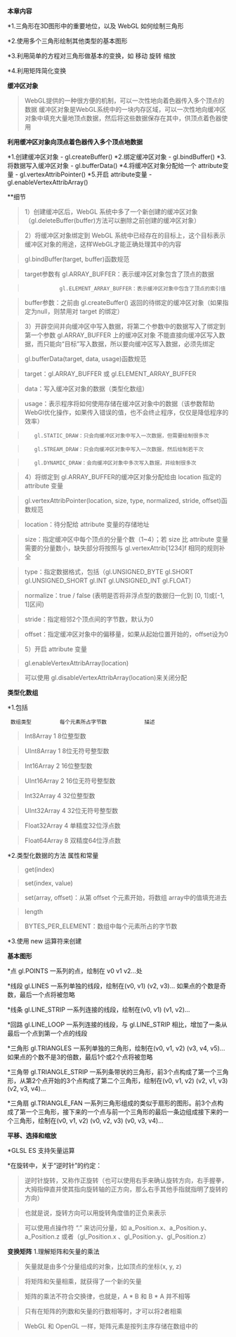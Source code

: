 **本章内容**

*1.三角形在3D图形中的重要地位，以及 WebGL 如何绘制三角形

*2.使用多个三角形绘制其他类型的基本图形

*3.利用简单的方程对三角形做基本的变换，如 移动 旋转 缩放

*4.利用矩阵简化变换

**缓冲区对象**
>WebGL提供的一种很方便的机制，可以一次性地向着色器传入多个顶点的数据
>缓冲区对象是WebGL系统中的一块内存区域，可以一次性地向缓冲区对象中填充大量地顶点数据，然后将这些数据保存在其中，供顶点着色器使用

**利用缓冲区对象向顶点着色器传入多个顶点地数据**

*1.创建缓冲区对象 - gl.createBuffer()
*2.绑定缓冲区对象 - gl.bindBuffer()
*3.将数据写入缓冲区对象 - gl.bufferData()
*4.将缓冲区对象分配给一个 attribute变量 - gl.vertexAttribPointer()
*5.开启 attribute变量 - gl.enableVertexAttribArray()

**细节
>1）创建缓冲区后，WebGL 系统中多了一个新创建的缓冲区对象（gl.deleteBuffer(buffer)方法可以删除之前创建的缓冲区对象）

>2）将缓冲区对象绑定到 WebGL 系统中已经存在的目标上，这个目标表示缓冲区对象的用途，这样WebGL才能正确处理其中的内容

>   gl.bindBuffer(target, buffer)函数规范

>   target参数有 gl.ARRAY_BUFFER：表示缓冲区对象包含了顶点的数据

>                gl.ELEMENT_ARRAY_BUFFER：表示缓冲区对象中包含了顶点的索引值

>   buffer参数：之前由 gl.createBuffer() 返回的待绑定的缓冲区对象（如果指定为null，则禁用对 target 的绑定）

>3）开辟空间并向缓冲区中写入数据，将第二个参数中的数据写入了绑定到第一个参数 gl.ARRAY_BUFFER 上的缓冲区对象
>不能直接向缓冲区写入数据，而只能向“目标”写入数据，所以要向缓冲区写入数据，必须先绑定

>   gl.bufferData(target, data, usage)函数规范

>   target：gl.ARRAY_BUFFER 或 gl.ELEMENT_ARRAY_BUFFER

>   data：写入缓冲区对象的数据（类型化数组）

>   usage：表示程序将如何使用存储在缓冲区对象中的数据（该参数帮助WebGl优化操作，如果传入错误的值，也不会终止程序，仅仅是降低程序的效率）

>        gl.STATIC_DRAW：只会向缓冲区对象中写入一次数据，但需要绘制很多次

>        gl.STREAM_DRAW：只会向缓冲区对象中写入一次数据，然后绘制若干次

>        gl.DYNAMIC_DRAW：会向缓冲区对象中多次写入数据，并绘制很多次

>4）将绑定到 gl.ARRAY_BUFFER的缓冲区对象分配给由 location 指定的 attribute 变量

>   gl.vertexAttribPointer(location, size, type, normalized, stride, offset)函数规范

>   location：待分配给 attribute 变量的存储地址

>   size：指定缓冲区中每个顶点的分量个数（1~4）；若 size 比 attribute 变量需要的分量数小，缺失部分将按照与 gl.vertexAttrib[1234]f 相同的规则补全

>   type：指定数据格式，包括（gl.UNSIGNED_BYTE gl.SHORT gl.UNSIGNED_SHORT gl.INT gl.UNSIGNED_INT gl.FLOAT）

>   normalize：true / false (表明是否将非浮点型的数据归一化到 [0, 1]或[-1, 1]区间)

>   stride：指定相邻2个顶点间的字节数，默认为0

>   offset：指定缓冲区对象中的偏移量，如果从起始位置开始的，offset设为0

>5）开启 attribute 变量

>   gl.enableVertexAttribArray(location)

>   可以使用 gl.disableVertexAttribArray(location)来关闭分配



**类型化数组**

*1.包括 

     数组类型         每个元素所占字节数            描述
> Int8Array             1                           8位整型数

> UInt8Array            1                           8位无符号整型数

> Int16Array            2                           16位整型数

> UInt16Array           2                           16位无符号整型数

> Int32Array            4                           32位整型数

> UInt32Array           4                           32位无符号整型数

> Float32Array          4                           单精度32位浮点数

> Float64Array          8                           双精度64位浮点数

*2.类型化数据的方法 属性和常量

>get(index)

>set(index, value)

>set(array, offset)：从第 offset 个元素开始，将数组 array中的值填充进去

>length

>BYTES_PER_ELEMENT：数组中每个元素所占的字节数

*3.使用 new 运算符来创建

**基本图形**

*点       gl.POINTS           一系列的点，绘制在 v0 v1 v2...处

*线段     gl.LINES            一系列单独的线段，绘制在(v0, v1) (v2, v3)... 如果点的个数是奇数，最后一个点将被忽略

*线条     gl.LINE_STRIP       一系列连接的线段，绘制在(v0, v1) (v1, v2)...

*回路     gl.LINE_LOOP        一系列连接的线段，与 gl.LINE_STRIP 相比，增加了一条从最后一个点到第一个点的线段

*三角形   gl.TRIANGLES        一系列单独的三角形，绘制在(v0, v1, v2) (v3, v4, v5)... 如果点的个数不是3的倍数，最后1个或2个点将被忽略

*三角带   gl.TRIANGLE_STRIP  一系列条带状的三角形，前3个点构成了第一个三角形，从第2个点开始的3个点构成了第二个三角形，绘制在(v0, v1, v2) (v2, v1, v3) (v2, v3, v4)...

*三角扇   gl.TRIANGLE_FAN    一系列三角形组成的类似于扇形的图形。前3个点构成了第一个三角形，接下来的一个点与前一个三角形的最后一条边组成接下来的一个三角形，绘制在(v0, v1, v2) (v0, v2, v3) (v0, v3, v4)...


**平移、选择和缩放**

*GLSL ES 支持矢量运算

*在旋转中，关于“逆时针”的约定：
>逆时针旋转，又称作正旋转（也可以使用右手来确认旋转方向，右手握拳，大拇指伸直并使其指向旋转轴的正方向，那么右手其他手指就指明了旋转的方向）

>也就是说，旋转方向可以用旋转角度值的正负来表示

>可以使用点操作符 “.” 来访问分量，如 a_Position.x、a_Position.y、a_Position.z 或者（gl_Position.x 、gl_Position.y、gl_Position.z）

**变换矩阵**
1.理解矩阵和矢量的乘法

>矢量就是由多个分量组成的对象，比如顶点的坐标(x, y, z)

>将矩阵和矢量相乘，就获得了一个新的矢量

>矩阵的乘法不符合交换律，也就是，A * B 和 B * A 并不相等

>只有在矩阵的列数和矢量的行数相等时，才可以将2者相乘

>WebGL 和 OpenGL 一样，矩阵元素是按列主序存储在数组中的
